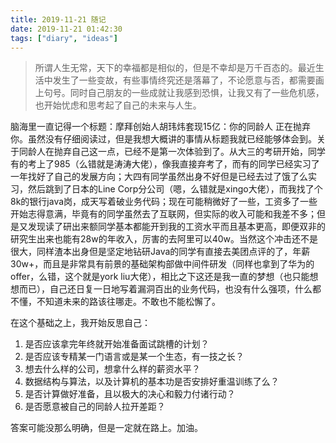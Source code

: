 ```yaml
---
title: 2019-11-21 随记
date: 2019-11-21 01:42:30
tags: ["diary", "ideas"]
---
```


> 所谓人生无常，天下的幸福都是相似的，但是不幸却是万千百态的。最近生活中发生了一些变故，有些事情终究还是落幕了，不论愿意与否，都需要画上句号。同时自己朋友的一些成就让我感到恐惧，让我又有了一些危机感，也开始忧虑和思考起了自己的未来与人生。
<!--more-->
脑海里一直记得一个标题：摩拜创始人胡玮炜套现15亿：你的同龄人 正在抛弃你。虽然没有仔细阅读过，但是我想大概讲的事情从标题我就已经能够体会到。关于同龄人在抛弃自己这一点，已经不是第一次体验到了。从大三的考研开始，同学有的考上了985（么错就是涛涛大佬），像我直接弃考了，而有的同学已经实习了一年找好了自己的发展方向；大四有同学虽然出身不好但是已经去过了饿了么实习，然后跳到了日本的Line Corp分公司（嗯，么错就是xingo大佬），而我找了个8k的银行java岗，成天写着破业务代码；现在可能稍微好了一些，工资多了一些开始志得意满，毕竟有的同学虽然去了互联网，但实际的收入可能和我差不多；但是又发现读了研出来额同学基本都能开到我的工资水平而且基本更高，即便双非的研究生出来也能有28w的年收入，厉害的去阿里可以40w。当然这个冲击还不是很大，同样渣本出身但是坚定地钻研Java的同学有直接去美团点评的了，年薪30w+，而且是非常具有前景的基础架构部做中间件研发（同样也拿到了华为的offer，么错，这个就是york liu大佬），相比之下这还是我一直的梦想（也只能想想而已），自己还日复一日地写着漏洞百出的业务代码，也没有什么强项，什么都不懂，不知道未来的路该往哪走。不敢也不能松懈了。

在这个基础之上，我开始反思自己：

1. 是否应该拿完年终就开始准备面试跳槽的计划？
2. 是否应该专精某一门语言或是某一个生态，有一技之长？
3. 想去什么样的公司，想拿什么样的薪资水平？
4. 数据结构与算法，以及计算机的基本功是否安排好重温训练了么？
5. 是否计算做好准备，且以极大的决心和毅力付诸行动？
6. 是否愿意被自己的同龄人拉开差距？


答案可能没那么明确，但是一定就在路上。加油。
